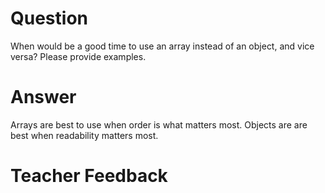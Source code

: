 # Question
When would be a good time to use an array instead of an object, and vice versa? Please provide examples.

# Answer
Arrays are best to use when order is what matters most. Objects are are best when readability matters most.

# Teacher Feedback
